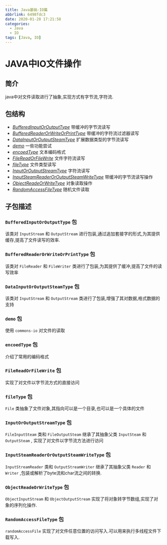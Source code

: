 ```yaml
---
title: Java基础-IO篇
abbrlink: 6498fdc3
date: 2020-01-28 17:21:58
categories:
  - Java
  - IO
tags: [Java, IO]
---
```


# JAVA中IO文件操作



## 简介

java中对文件读取进行了抽象,实现方式有字节流,字符流.




## 包结构

* *[BufferedInputOrOutputType][1]*                 						带缓冲的字节流读写
* *[BufferedReaderOrWriteOrPrintType][2]*    						 带缓冲的字符流过滤器读写
* *[DataInputOrOutputSteamType][3]*             						扩展数据类型的字节流读写
* *[demo][4]*                                                    						   一些功能尝试
* *[encoedType][5]*                                          						  文本编码格式
* *[FileReadOrFileWrite][6]*                                					   文件字符流读写
* *[fileType][7]*                                                						   文件类型读写
* *[InputOrOutputStreamType][8]*                   					    字符流读写
* *[InputSteamReaderOrOutputSteamWriteType][9]*             带缓冲的字节流读写操作
* *[ObjectReadeOrWriteType][10]*                    						  对象读取操作
*  *[RandomAccessFileType][11]*                      							随机文件读取



## 子包描述
### `BufferedInputOrOutputType` 包

该类对 `InputStream` 和 `OutputStream` 进行包装,通过追加套接字的形式,为其提供缓存,提高了文件读写的效率.



### `BufferedReaderOrWriteOrPrintType` 包

该类对 `FileReader` 和 `FileWriter` 类进行了包装,为其提供了缓冲,提高了文件的读写效率



### `DataInputOrOutputSteamType` 包

该类对 `InputStream` 和 `OutputStream` 类进行了包装,增强了其对数据,格式数据的支持



### `demo` 包

使用 `commons-io` 对文件的读取



### `encoedType` 包

介绍了常用的编码格式



### `FileReadOrFileWrite` 包

实现了对文件以字节流方式的直接访问



### `fileType` 包

`File` 类抽象了文件对象,其指向可以是一个目录,也可以是一个具体的文件



### `InputOrOutputStreamType` 包

`FileInputSteam` 类和 `FileOutputSteam` 继承了其抽象父类 `InputSteam` 和 `OutputSteam` , 实现了对文件以字节流方法进行访问



### `InputSteamReaderOrOutputSteamWriteType` 包

`InputStreamReader` 类和 `OutputStreamWriter` 继承了其抽象父类 `Reader` 和 `Writer` ,包装或解析了byte流和char流之间的转换.



### `ObjectReadeOrWriteType` 包

`ObjectInputStream` 和 `ObjectOutputStream` 实现了将对象转字节数组,实现了对象的序列化操作.



### `RandomAccessFileType` 包
`randomAccessFile` 实现了对文件任意位置的访问写入.可以用来执行多线程文件下载写入.





[1]: https://github.com/jionjion/JAVA_WorkSpace/tree/master/JavaBase/src/fileReadOrWrite/BufferedInputOrOutputType
[2]: https://github.com/jionjion/JAVA_WorkSpace/tree/master/JavaBase/src/fileReadOrWrite/BufferedReaderOrWriteOrPrintType
[3]: https://github.com/jionjion/JAVA_WorkSpace/tree/master/JavaBase/src/fileReadOrWrite/DataInputOrOutputSteamType
[4]: https://github.com/jionjion/JAVA_WorkSpace/tree/master/JavaBase/src/fileReadOrWrite/demo
[5]: https://github.com/jionjion/JAVA_WorkSpace/tree/master/JavaBase/src/fileReadOrWrite/encoedType
[6]: https://github.com/jionjion/JAVA_WorkSpace/tree/master/JavaBase/src/fileReadOrWrite/FileReadOrFileWrite
[7]: https://github.com/jionjion/JAVA_WorkSpace/tree/master/JavaBase/src/fileReadOrWrite/fileType
[8]: https://github.com/jionjion/JAVA_WorkSpace/tree/master/JavaBase/src/fileReadOrWrite/InputOrOutputStreamType
[9]: https://github.com/jionjion/JAVA_WorkSpace/tree/master/JavaBase/src/fileReadOrWrite/InputSteamReaderOrOutputSteamWriteType
[10]: https://github.com/jionjion/JAVA_WorkSpace/tree/master/JavaBase/src/fileReadOrWrite/ObjectReadeOrWriteType
[11]: https://github.com/jionjion/JAVA_WorkSpace/tree/master/JavaBase/src/fileReadOrWrite/RandomAccessFileType